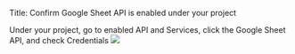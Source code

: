 
Title: Confirm Google Sheet API is enabled under your project


Under your project, go to enabled API and Services, click the Google Sheet API, and check Credentials
![](https://i.imgur.com/2i7a9fa.png)


